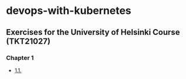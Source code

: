 # devops-with-kubernetes

## Exercises for the University of Helsinki Course (TKT21027)

### Chapter 1

- [1.1.](https://github.com/E7ast1c/devops-with-kubernetes/tree/1.1)